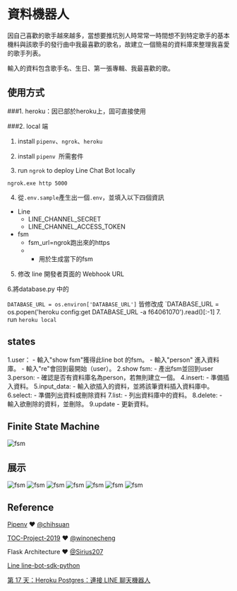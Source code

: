 # 資料機器人

因自己喜歡的歌手越來越多，當想要推坑別人時常常一時間想不到特定歌手的基本機料與該歌手的發行曲中我最喜歡的歌名，故建立一個簡易的資料庫來整理我喜愛的歌手列表。

輸入的資料包含歌手名、生日、第一張專輯、我最喜歡的歌。

## 使用方式
###1. heroku：因已部於heroku上，固可直接使用

###2. local 端
1. install `pipenv`、`ngrok`、`heroku`

2. install ```pipenv ```所需套件

3. run `ngrok` to deploy Line Chat Bot locally
```shell
ngrok.exe http 5000
```
4. 從`.env.sample`產生出一個`.env`，並填入以下四個資訊
- Line
    - LINE_CHANNEL_SECRET
    - LINE_CHANNEL_ACCESS_TOKEN
- fsm
    - fsm_url=ngrok跑出來的https
    - - 用於生成當下的fsm
5. 修改 line 開發者頁面的 Webhook URL

6.將database.py 中的

`DATABASE_URL = os.environ['DATABASE_URL']`
皆修改成
`DATABASE_URL = os.popen('heroku config:get DATABASE_URL -a f64061070').read()[:-1]
7. run ```heroku local```
## states

1.user：
    - 輸入"show fsm"獲得此line bot 的fsm。
    - 輸入"person" 進入資料庫。
    - 輸入"re"會回到最開始（user）。
2.show fsm:
    - 產出fsm並回到user
3.person:
    - 確認是否有資料庫名為person，若無則建立一個。
4.insert:
    - 準備插入資料。
5.input_data:
    - 輸入欲插入的資料，並將該筆資料插入資料庫中。
6.select:
    - 準備列出資料或刪除資料
7.list:
    - 列出資料庫中的資料。
8.delete:
    - 輸入欲刪除的資料，並刪除。
9.update
    - 更新資料。


## Finite State Machine
![fsm](./img/fsm.png)

## 展示
![fsm](./img/1.png)
![fsm](./img/2.png)
![fsm](./img/3.png)
![fsm](./img/4.png)
![fsm](./img/5.png)
![fsm](./img/6.png)
![fsm](./img/7.png)
## Reference
[Pipenv](https://medium.com/@chihsuan/pipenv-更簡單-更快速的-python-套件管理工具-135a47e504f4) ❤️ [@chihsuan](https://github.com/chihsuan)

[TOC-Project-2019](https://github.com/winonecheng/TOC-Project-2019) ❤️ [@winonecheng](https://github.com/winonecheng)

Flask Architecture ❤️ [@Sirius207](https://github.com/Sirius207)

[Line line-bot-sdk-python](https://github.com/line/line-bot-sdk-python/tree/master/examples/flask-echo)

[第 17 天：Heroku Postgres：連接 LINE 聊天機器人](https://ithelp.ithome.com.tw/articles/10220773)